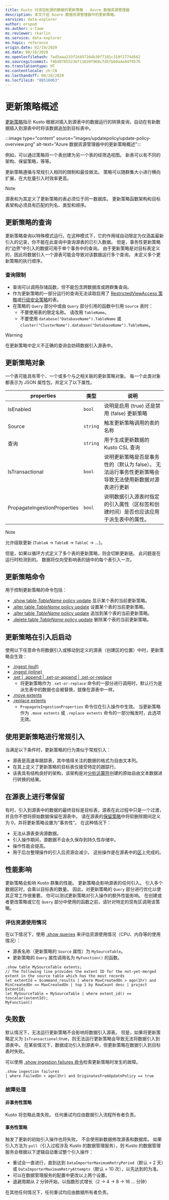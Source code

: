 ```yaml
---
title: Kusto 对添加到源的数据的更新策略 - Azure 数据资源管理器
description: 本文介绍 Azure 数据资源管理器中的更新策略。
services: data-explorer
author: orspod
ms.author: v-tawe
ms.reviewer: rkarlin
ms.service: data-explorer
ms.topic: reference
origin.date: 02/19/2020
ms.date: 08/18/2020
ms.openlocfilehash: 7ad5aaa233f24457164b30f7181c319f2774d562
ms.sourcegitcommit: f4bd97855236f11020f968cfd5fbb0a4e84f9576
ms.translationtype: HT
ms.contentlocale: zh-CN
ms.lasthandoff: 08/18/2020
ms.locfileid: "88516063"
---
```

# <a name="update-policy-overview"></a>更新策略概述

[更新策略](update-policy.md)指示 Kusto 根据对插入到源表中的数据运行的转换查询，自动在有新数据插入到源表中时将该数据追加到目标表中。

:::image type="content" source="images/updatepolicy/update-policy-overview.png" alt-text="Azure 数据资源管理器中的更新策略概述":::

例如，可以通过策略将一个表创建为另一个表的经筛选视图。 新表可以有不同的架构、保留策略，等等。 

更新策略遵循与常规引入相同的限制和最佳做法。 策略可以随群集大小进行横向扩展，在大批量引入时效率更高。

> [!NOTE]
> 源表和为其定义了更新策略的表必须位于同一数据库。
> 更新策略函数架构和目标表架构必须具有匹配的列名、类型和顺序。

## <a name="update-policys-query"></a>更新策略的查询

更新策略查询以特殊模式运行。在这种模式下，它的作用域自动限定为仅涵盖最新引入的记录，你不能在此查询中查询源表的已引入数据。 但是，事务性更新策略的“边界”中引入的数据可用于单个事务中的查询。 由于更新策略是对目标表定义的，因此将数据引入一个源表可能会导致对该数据运行多个查询。 未定义多个更新策略的执行顺序。 

### <a name="query-limitations"></a>查询限制 

* 查询可以调用存储函数，但不能包含跨数据库或跨群集查询。 
* 作为更新策略的一部分运行的查询无法读取启用了 [RestrictedViewAccess 策略](restrictedviewaccesspolicy.md)或[行级安全策略](rowlevelsecuritypolicy.md)的表。
* 在策略的 `Query` 部分中或由 `Query` 部分引用的函数中引用 `Source` 表时：
   * 不要使用表的限定名称。 请改用 `TableName`。 
   * 不要使用 `database("DatabaseName").TableName` 或 `cluster("ClusterName").database("DatabaseName").TableName`。

> [!WARNING]
> 在更新策略中定义不正确的查询会妨碍数据引入源表中。

## <a name="the-update-policy-object"></a>更新策略对象

一个表可能具有零个、一个或多个与之相关联的更新策略对象。
每一个此类对象都表示为 JSON 属性包，并定义了以下属性。

|properties |类型 |说明  |
|---------|---------|----------------|
|IsEnabled                     |`bool`  |说明是启用 (true) 还是禁用 (false) 更新策略                                                                                                                               |
|Source                        |`string`|触发更新策略调用的表的名称                                                                                                                                 |
|查询                         |`string`|用于生成更新数据的 Kusto CSL 查询                                                                                                                           |
|IsTransactional               |`bool`  |说明更新策略是否是事务性的（默认为 false）。 无法运行事务性更新策略会导致无法使用新数据对源表进行更新   |
|PropagateIngestionProperties  |`bool`  |说明数据引入源表时指定的引入属性（区标签和创建时间）是否也应该应用于派生表中的属性。                 |

> [!NOTE]
> 允许级联更新 (`TableA` → `TableB` → `TableC` → ...)。
>
> 但是，如果以循环方式定义了多个表的更新策略，则会切断更新链。 此问题是在运行时检测到的。 数据将仅向受影响表的链中的每个表引入一次。

## <a name="update-policy-commands"></a>更新策略命令

用于控制更新策略的命令包括：

* [.show table *TableName* policy update](update-policy.md#show-update-policy) 显示某个表的当前更新策略。
* [.alter table *TableName* policy update](update-policy.md#alter-update-policy) 设置某个表的当前更新策略。
* [.alter table *TableName* policy update](update-policy.md#alter-merge-table-tablename-policy-update) 追加到某个表的当前更新策略。
* [.delete table *TableName* policy update](update-policy.md#delete-table-tablename-policy-update) 删除某个表的当前更新策略。

## <a name="update-policy-is-initiated-following-ingestion"></a>更新策略在引入后启动

使用以下任意命令将数据引入或移动到定义的源表（创建区的位置）中时，更新策略会生效：

* [.ingest (pull)](../management/data-ingestion/ingest-from-storage.md)
* [.ingest (inline)](../management/data-ingestion/ingest-inline.md)
* [.set | .append | .set-or-append | .set-or-replace](../management/data-ingestion/ingest-from-query.md)
  * 将更新策略作为 `.set-or-replace` 命令的一部分进行调用时，默认行为是派生表中的数据也会被替换，就像在源表中一样。
* [.move extents](../management/extents-commands.md#move-extents)
* [.replace extents](../management/extents-commands.md#replace-extents)
  * `PropagateIngestionProperties` 命令仅在引入操作中生效。 当更新策略作为 `.move extents` 或 `.replace extents` 命令的一部分触发时，此选项无效。

## <a name="regular-ingestion-using-update-policy"></a>使用更新策略进行常规引入

当满足以下条件时，更新策略的行为类似于常规引入：

* 源表是高速率跟踪表，其中值得关注的数据的格式为自由文本列。 
* 在其上定义了更新策略的目标表仅接受特定的跟踪行。
* 该表具有结构良好的架构，该架构是对[分析运算符](../query/parseoperator.md)创建的原始自由文本数据进行转换的结果。

## <a name="zero-retention-on-source-table"></a>在源表上进行零保留

有时，引入到源表中的数据的最终目标是目标表，源表在此过程中只是一个过渡，并且你不想将原始数据保留在源表中。 请在源表的[保留策略](retentionpolicy.md)中将软删除期间定义为 0，并将更新策略设置为“事务性”。 在这种情况下： 

* 无法从源表查询源数据。 
* 引入操作期间，源数据不会永久保存到持久性存储中。 
* 操作性能会提高。 
* 用于后台整理操作的引入后资源会减少。 这些操作是在源表中的[区](../management/extents-overview.md)上完成的。

## <a name="performance-impact"></a>性能影响

更新策略会影响 Kusto 群集的性能。 更新策略会影响源表的任何引入。 引入多个数据区时，会乘以目标表的数量。 因此，对更新策略的 `Query` 部分进行优化以使其正常工作很重要。 你可以测试更新策略对引入操作的额外性能影响。 在创建或者更改策略或它在 `Query` 部分中使用的函数之前，请针对特定的现有区调用该策略。

### <a name="evaluate-resource-usage"></a>评估资源使用情况

在以下情况下，使用 [.show queries](../management/queries.md) 来评估资源使用情况（CPU、内存等的使用情况）：
* 源表名称（更新策略的 `Source` 属性）为 `MySourceTable`。
* 更新策略的 `Query` 属性调用名为 `MyFunction()` 的函数。

```kusto
.show table MySourceTable extents;
// The following line provides the extent ID for the not-yet-merged extent in the source table which has the most records
let extentId = $command_results | where MaxCreatedOn > ago(1hr) and MinCreatedOn == MaxCreatedOn | top 1 by RowCount desc | project ExtentId;
let MySourceTable = MySourceTable | where extent_id() == toscalar(extentId);
MyFunction()
```

## <a name="failures"></a>失败数

默认情况下，无法运行更新策略不会影响将数据引入源表。 但是，如果将更新策略定义为 `IsTransactional`:true，则无法运行更新策略会导致无法将数据引入到源表中。 在某些情况下，数据成功引入到源表中，但更新策略在数据引入到目标表时失败。

可以使用 [.show ingestion failures 命令](../management/ingestionfailures.md)检索更新策略时发生的故障。
 
```kusto
.show ingestion failures 
| where FailedOn > ago(1hr) and OriginatesFromUpdatePolicy == true
```

### <a name="treatment-of-failures"></a>故障处理

#### <a name="non-transactional-policy"></a>非事务性策略 

Kusto 将忽略此类失败。 任何重试均应由数据引入流程所有者负责。  

#### <a name="transactional-policy"></a>事务性策略

触发了更新的初始引入操作也将失败。 不会使用新数据修改源表和数据库。
如果引入方法为 `pull`（引入过程涉及 Kusto 的数据管理服务），则 Kusto 的数据管理服务会根据以下逻辑自动重试整个引入操作：
* 重试会一直进行，直到达到 `DataImporterMaximumRetryPeriod`（默认 = 2 天）或 `DataImporterMaximumRetryAttempts`（默认 = 10 次），以先达到的为准。
* 可以在数据管理服务的配置中更改以上两个设置。
* 退避周期从 2 分钟开始，以指数形式增长（2 -> 4 -> 8 -> 16 ... 分钟）

在其他任何情况下，任何重试均应由数据所有者负责。
